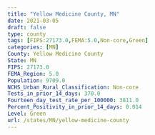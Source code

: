 ```yaml
---
title: "Yellow Medicine County, MN"
date: 2021-03-05
draft: false
type: county
tags: [FIPS:27173.0,FEMA:5.0,Non-core,Green]
categories: [MN]
County: Yellow Medicine County
State: MN
FIPS: 27173.0
FEMA_Region: 5.0
Population: 9709.0
NCHS_Urban_Rural_Classification: Non-core
Tests_in_prior_14_days: 370.0
Fourteen_day_test_rate_per_100000: 3811.0
Percent_Positivity_in_prior_14_days: 0.014
Level: Green
url: /states/MN/yellow-medicine-county
---
```



